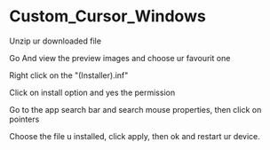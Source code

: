 # Custom_Cursor_Windows

Unzip ur downloaded file

Go And view the preview images and choose ur favourit one

Right click on the "(Installer).inf" 

Click on install option and yes the permission

Go to the app search bar and search mouse properties, then click on pointers

Choose the file u installed, click apply, then ok and restart ur device.
